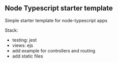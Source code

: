 ## Node Typescript starter template

Simple starter template for node-typescript apps

Stack:
- testing: jest
- views: ejs
- add example for controllers and routing
- add static files